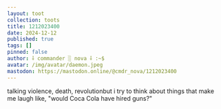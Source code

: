 ```yaml
---
layout: toot
collection: toots
title: 1212023400
date: 2024-12-12
published: true
tags: []
pinned: false
author: ⸸ commander ░ nova ⸸ :~$
avatar: /img/avatar/daemon.jpeg
mastodon: https://mastodon.online/@cmdr_nova/1212023400
---
```


talking  violence, death, revolutionbut i try to think about things that make me laugh like, "would Coca Cola have hired guns?"
